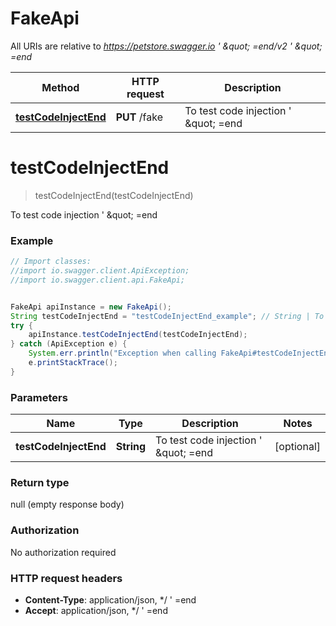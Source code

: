 # FakeApi

All URIs are relative to *https://petstore.swagger.io  &#39; \&quot; &#x3D;end/v2  &#39; \&quot; &#x3D;end*

Method | HTTP request | Description
------------- | ------------- | -------------
[**testCodeInjectEnd**](FakeApi.md#testCodeInjectEnd) | **PUT** /fake | To test code injection  &#39; \&quot; &#x3D;end


<a name="testCodeInjectEnd"></a>
# **testCodeInjectEnd**
> testCodeInjectEnd(testCodeInjectEnd)

To test code injection  &#39; \&quot; &#x3D;end

### Example
```java
// Import classes:
//import io.swagger.client.ApiException;
//import io.swagger.client.api.FakeApi;


FakeApi apiInstance = new FakeApi();
String testCodeInjectEnd = "testCodeInjectEnd_example"; // String | To test code injection  ' \" =end
try {
    apiInstance.testCodeInjectEnd(testCodeInjectEnd);
} catch (ApiException e) {
    System.err.println("Exception when calling FakeApi#testCodeInjectEnd");
    e.printStackTrace();
}
```

### Parameters

Name | Type | Description  | Notes
------------- | ------------- | ------------- | -------------
 **testCodeInjectEnd** | **String**| To test code injection  &#39; \&quot; &#x3D;end | [optional]

### Return type

null (empty response body)

### Authorization

No authorization required

### HTTP request headers

 - **Content-Type**: application/json, */ '  =end
 - **Accept**: application/json, */ '  =end

